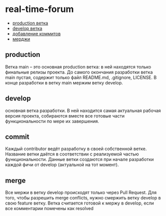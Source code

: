 # real-time-forum

- [production ветка](#production)
- [develop ветка](#develop)
- [добавление коммитов](#commits)
- [мерджи](#merge)

## production

Ветка main – это основная production ветка: в ней находятся только финальные релизы проекта. До самого окончания разработки ветка main пустая, содержит только файл README.md, .gitignore, LICENSE. В конце разработки в ветку main мержим ветку develop.

## develop

основная ветка разработки. В ней находится самая актуальная рабочая версия проекта, собираются вместе все готовые части функциональности по мере их завершения.

## commit

Каждый contributor ведёт разработку в своей собственной ветке. Название ветки даётся в соответствии с реализуемой частью функциональности. Данные ветки создаются при начале разработки каждой фичи от develop (актуальной на тот момент).

## merge

Все мержи в ветку develop происходят только через Pull Request. Для того, чтобы разрешить merge conflicts, нужно смержить ветку develop в свою feature ветку.
Ветка считается готовой к мержу в develop, если все комментарии помечены как resolved
